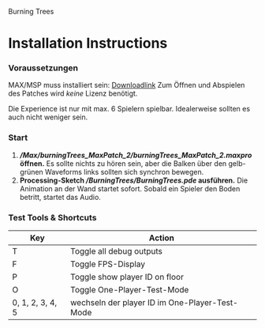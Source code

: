 Burning Trees

# Installation Instructions

### Voraussetzungen

MAX/MSP muss installiert sein: [Downloadlink](https://cycling74.com/downloads)
Zum Öffnen und Abspielen des Patches wird *keine* Lizenz benötigt.

Die Experience ist nur mit max. 6 Spielern spielbar. Idealerweise sollten es auch nicht weniger sein.



### Start

1. ***/Max/burningTrees_MaxPatch_2/burningTrees_MaxPatch_2.maxpro* öffnen.** 
   Es sollte nichts zu hören sein, aber die Balken über den gelb-grünen Waveforms links sollten sich synchron bewegen.
2. **Processing-Sketch */BurningTrees/BurningTrees.pde* ausführen.**
   Die Animation an der Wand startet sofort. Sobald ein Spieler den Boden betritt, startet das Audio.



### Test Tools & Shortcuts

| Key              | Action                                         |
| ---------------- | ---------------------------------------------- |
| T                | Toggle all debug outputs                       |
| F                | Toggle FPS-Display                             |
| P                | Toggle show player ID on floor                 |
| O                | Toggle One-Player-Test-Mode                    |
| 0, 1, 2, 3, 4, 5 | wechseln der player ID im One-Player-Test-Mode |







